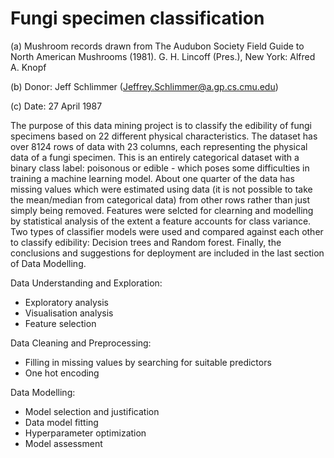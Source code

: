 # Fungi specimen classification
(a) Mushroom records drawn from The Audubon Society Field Guide to North American Mushrooms (1981). G. H. Lincoff (Pres.), New York: Alfred A. Knopf

(b) Donor: Jeff Schlimmer (Jeffrey.Schlimmer@a.gp.cs.cmu.edu)

(c) Date: 27 April 1987

The purpose of this data mining project is to classify the edibility of fungi specimens based on 22 different physical characteristics. The dataset has over 8124 rows of data with 23 columns, each representing the physical data of a fungi specimen. This is an entirely categorical dataset with a binary class label: poisonous or edible - which poses some difficulties in training a machine learning model. About one quarter of the data has missing values which were estimated using data (it is not possible to take the mean/median from categorical data) from other rows rather than just simply being removed. Features were selcted for clearning and modelling by statistical analysis of the extent a feature accounts for class variance. Two types of classifier models were used and compared against each other to classify edibility: Decision trees and Random forest. Finally, the conclusions and suggestions for deployment are included in the last section of Data Modelling.

Data Understanding and Exploration:
* Exploratory analysis
* Visualisation analysis
* Feature selection

Data Cleaning and Preprocessing:
* Filling in missing values by searching for suitable predictors
* One hot encoding

Data Modelling:
* Model selection and justification
* Data model fitting
* Hyperparameter optimization
* Model assessment
